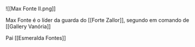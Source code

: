 
![[Max Fonte II.png]]


Max Fonte é o líder da guarda do [[Forte Zallor]], segundo em comando de [[Gallery Vanória]]

Pai [[Esmeralda Fontes]] 
